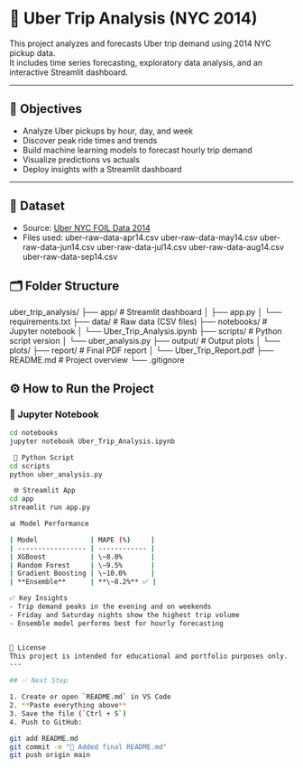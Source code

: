 # 🚕 Uber Trip Analysis (NYC 2014)

This project analyzes and forecasts Uber trip demand using 2014 NYC pickup data.  
It includes time series forecasting, exploratory data analysis, and an interactive Streamlit dashboard.

---

## 📌 Objectives

- Analyze Uber pickups by hour, day, and week
- Discover peak ride times and trends
- Build machine learning models to forecast hourly trip demand
- Visualize predictions vs actuals
- Deploy insights with a Streamlit dashboard

---

## 📁 Dataset

- Source: [Uber NYC FOIL Data 2014](https://drive.google.com/file/d/1uj0xGqt3t7w6AgoTNq8SksR2Ci3bbWJ1/view)
- Files used:
uber-raw-data-apr14.csv
uber-raw-data-may14.csv
uber-raw-data-jun14.csv
uber-raw-data-jul14.csv
uber-raw-data-aug14.csv
uber-raw-data-sep14.csv

## 🗂️ Folder Structure

uber_trip_analysis/
├── app/ # Streamlit dashboard
│ ├── app.py
│ └── requirements.txt
├── data/ # Raw data (CSV files)
├── notebooks/ # Jupyter notebook
│ └── Uber_Trip_Analysis.ipynb
├── scripts/ # Python script version
│ └── uber_analysis.py
├── output/ # Output plots
│ └── plots/
├── report/ # Final PDF report
│ └── Uber_Trip_Report.pdf
├── README.md # Project overview
└── .gitignore

## ⚙️ How to Run the Project

### 📘 Jupyter Notebook
```bash
cd notebooks
jupyter notebook Uber_Trip_Analysis.ipynb

 🐍 Python Script
cd scripts
python uber_analysis.py

 🌐 Streamlit App
cd app
streamlit run app.py

📊 Model Performance

| Model             | MAPE (%)     |
| ----------------- | ------------ |
| XGBoost           | \~8.0%       |
| Random Forest     | \~9.5%       |
| Gradient Boosting | \~10.0%      |
| **Ensemble**      | **\~8.2%** ✅ |

✅ Key Insights
- Trip demand peaks in the evening and on weekends
- Friday and Saturday nights show the highest trip volume
- Ensemble model performs best for hourly forecasting


📜 License
This project is intended for educational and portfolio purposes only.
---

## ✅ Next Step

1. Create or open `README.md` in VS Code
2. **Paste everything above**
3. Save the file (`Ctrl + S`)
4. Push to GitHub:

git add README.md
git commit -m "📄 Added final README.md"
git push origin main

